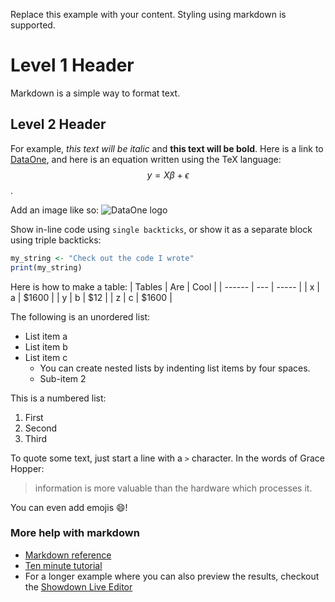 Replace this example with your content. Styling using markdown is supported.

# Level 1 Header

Markdown is a simple way to format text.

## Level 2 Header

For example, *this text will be italic* and **this text will be bold**. Here is a link to [DataOne](https://www.dataone.org), and here is an equation written using the TeX language: $$ y =X\beta + \epsilon $$.

Add an image like so: ![DataOne logo](https://www.dataone.org/sites/default/files/d1-logo-v8_aligned_left.png)

Show in-line code using `single backticks`, or show it as a separate block using triple backticks:

```r
my_string <- "Check out the code I wrote"
print(my_string)
```

Here is how to make a table:
| Tables | Are | Cool  |
| ------ | --- | ----- |
| x      | a   | $1600 |
| y      | b   |   $12 |
| z      | c   | $1600 |

The following is an unordered list:
* List item a
* List item b
* List item c
    * You can create nested lists by indenting list items by four spaces.
    * Sub-item 2

This is a numbered list:
1. First
2. Second
3. Third

To quote some text, just start a line with a `>` character. In the words of Grace Hopper:
> information is more valuable than the hardware which processes it.

You can even add emojis :smile:!

### More help with markdown

- [Markdown reference](https://commonmark.org/help/)
- [Ten minute tutorial](https://commonmark.org/help/tutorial/)
- For a longer example where you can also preview the results, checkout the [Showdown Live Editor](http://demo.showdownjs.com/)
